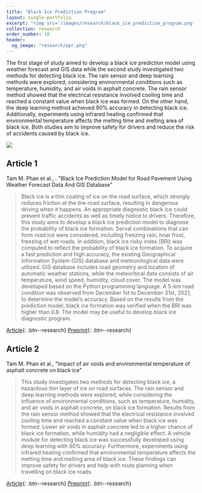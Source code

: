 ```yaml
---
title: "Black Ice Prediction Program"
layout: single-portfolio
excerpt: "<img src='/images/research/black_ice_prediction_program.png' alt=''>"
collection: research
order_number: 10
header: 
  og_image: "research/epr.png"
---
```


The first stage of study aimed to develop a black ice prediction model using weather forecast and GIS data while the second study investigated two methods for detecting black ice. The rain sensor and deep learning methods were explored, considering environmental conditions such as temperature, humidity, and air voids in asphalt concrete. The rain sensor method showed that the electrical resistance involved cooling time and reached a constant value when black ice was formed. On the other hand, the deep learning method achieved 90% accuracy in detecting black ice. Additionally, experiments using infrared heating confirmed that environmental temperature affects the melting time and melting area of black ice. Both studies aim to improve safety for drivers and reduce the risk of accidents caused by black ice.

![](/images/research/black_ice_prediction_research.png)

## Article 1

Tam M. Phan et al., . "Black Ice Prediction Model for Road Pavement Using Weather Forecast Data And GIS Database"

> Black ice is a thin coating of ice on the road surface, which strongly reduces friction at the tire-road surface, resulting in dangerous driving when it happens. An appropriate diagnostic black ice could prevent traffic accidents as well as timely notice to drivers. Therefore, this study aims to develop a black ice prediction model to diagnose the probability of black ice formation. Serval combinations that can form road ice were considered, including freezing rain, hoar frost, freezing of wet roads. In addition, black ice risky index (BRI) was computed to reflect the probability of black ice formation. To acquire a fast prediction and high accuracy, the existing Geographical Information System (GIS) database and meteorological data were utilized. GIS database includes road geometry and location of automatic weather stations, while the meteoritical data consists of air temperature, wind speed, humidity, cloud cover.  The model was developed based on the Python programming language. A 5-km road condition was observed from December 1st to December 31st, 2021, to determine the model’s accuracy. Based on the results from the prediction model, black ice formation was verified when the BRI was higher than 0.8. The model may be useful to develop black ice diagnostic program. 

[Article](https://doi.org/10.7250/bjrbe.2022-17.579){: .btn--research} [Preprint](/files/2022_black_ice_prediction.pdf){: .btn--research}

## Article 2

Tam M. Phan et al., "Impact of air voids and environmental temperature of asphalt concrete on black ice"

> This study investigates two methods for detecting black ice, a hazardous thin layer of ice on road surfaces. The rain sensor and deep learning methods were explored, while considering the influence of environmental conditions, such as temperature, humidity, and air voids in asphalt concrete, on black ice formation. Results from the rain sensor method showed that the electrical resistance involved cooling time and reached a constant value when black ice was formed. Lower air voids in asphalt concrete led to a higher chance of black ice formation, while humidity had a negligible effect. A vehicle module for detecting black ice was successfully developed using deep learning with 90% accuracy. Furthermore, experiments using infrared heating confirmed that environmental temperature affects the melting time and melting area of black ice. These findings can improve safety for drivers and help with route planning when travelling on black ice roads.

[Article](https://doi.org/10.1080/14680629.2023.2180293){: .btn--research} [Preprint](/files/2023_impact_air_void.pdf){: .btn--research}
